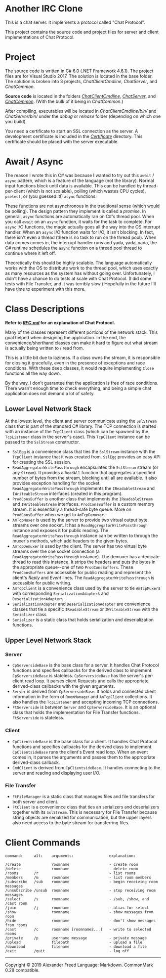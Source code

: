 # Another IRC Clone
This is a chat server. It implements a protocol called "Chat Protocol".

This project contains the source code and project files for server and client implementations of Chat Protocol.

# Project

The source code is written in C# 6.0 (.NET Framework 4.6.1). The project files are for Visual Studio 2017. The solution is located in the base folder. The solution is broken into 3 projects, *ChatClientCmdline*, *ChatServer*, and *ChatCommon*.

**Source code** is located in the folders [*ChatClientCmdline*](https://github.com/akfreed/AnotherIrcClone/tree/master/ChatClientCmdline), [*ChatServer*](https://github.com/akfreed/AnotherIrcClone/tree/master/ChatServer), and [*ChatCommon*](https://github.com/akfreed/AnotherIrcClone/tree/master/ChatCommon). (With the bulk of it being in *ChatCommon*.)

After compiling, executables will be located in *ChatClientCmdline/bin/* and *ChatServer/bin/* under the *debug* or *release* folder (depending on which one you build).

You need a certificate to start an SSL connection as the server. A development certificate is included in the [*Certificate*](https://github.com/akfreed/AnotherIrcClone/tree/master/Certificate) directory. This certificate should be placed with the server executable.

# Await / Async

The reason I wrote this in C# was because I wanted to try out this `await` / `async` pattern, which is a feature of the language (not the library). Normal input functions block until data is available. This can be handled by thread-per-client (which is not scalable), polling (which wastes CPU cycles), `pselect`, or (you guessed it!) `async` functions.

These functions are not asynchronous in the traditional sense (which would be polling). The design pattern they implement is called a *promise*. In general, `async` functions are automatically ran on C#'s thread pool. When you call `await` on an `async` function, it waits for the task to complete. For `async` I/O functions, the magic actually goes all the way into the OS interrupt handler. When an `async` I/O function waits for I/O, it isn't blocking. In fact, there isn't even a thread (there is no task to run on the thread pool). When data comes comes in, the interrupt handler runs and yada, yada, yada, the C# runtime schedules the `async` function on a thread pool thread to continue where it left off.

Theoretically this should be highly scalable. The language automatically works with the OS to distribute work to the thread pool, which uses exactly as many resources as the system has without going over. Unfortunately, I didn't have a chance to do tests at scale with Chat Protocol. (I did some tests with File Transfer, and it was terribly slow.) Hopefully in the future I'll have time to experiment with this more.

# Class Descriptions

**Refer to [*RFC.md*](https://github.com/akfreed/AnotherIrcClone/blob/master/RFC.md) for an explanation of Chat Protocol.**

Many of the classes represent different portions of the network stack. This goal helped when designing the application. In the end, the convenience/shorthand classes can make it hard to figure out what stream is actually being written to / read from. 

This is a little bit due to laziness. If a class owns the stream, it is responsible for closing it gracefully, even in the presence of exceptions and race conditions. With these deep classes, it would require implementing `Close` functions all the way down.

By the way, I don't guarantee that the application is free of race conditions. There wasn't enough time to check everything, and being a simple chat application does not demand a lot of safety.

## Lower Level Network Stack

At the lowest level, the client and server communicate using the `SslStream` class that is part of the standard C# library. The TCP connection is started with an instance of the `TcpClient` class (which can be spawned by the `TcpListener` class in the server's case). This `TcpClient` instance can be passed to the `SslStream` constructor.

* `SslEgg` is a convenience class that ties the `SslStream` instance with the `TcpClient` instance that it was created from. `SslEgg` provides an easy API for creating the SSL session.
* `ReadAggregatorWritePassthrough` encapsulates the `SslStream` stream (or any `Stream`). It provides a `ReadAll` function that aggregates a specified number of bytes from the stream, blocking until all are available. It also provides exception handling for the socket. `ReadAggregatorWritePassthrough` implements the `IReadableStream` and `IWriteableStream` interfaces (created in this program).
* `ProdConsBuffer` is another class that implements the `IReadableStream` and `IWriteableStream` interfaces. `ProdConsBuffer` is a custom memory stream. It is essentially a thread-safe byte queue. More on `ProdConsBuffer` when we get to `AmTcpDemuxer`.
* `AmTcpMuxer` is used by the server to provide two virtual output byte streams over one socket. It has a `ReadAggregatorWritePassthrough` instance and exposes it for public reading. The `ReadAggregatorWritePassthrough` instance can be written to through the muxer's methods, which add headers to the given bytes.
* `AmTcpDemuxer` is used by the client. The server has two virtual byte streams over the one socket connection (a `ReadAggregatorWritePassthrough` instance). The demuxer has a dedicate thread to read this instance. It strips the headers and puts the bytes in the appropriate queue--one of two `ProdConsBuffers`. These `ProdConsBuffers` are accessible for public reading and represent the client's *Reply* and *Event* lines. The `ReadAggregatorWritePassthrough` is accessible for public writing.
* `AmTcpClient` is a convenience class used by the server to tie `AmTcpMuxer`s with corresponding `SerializationAdapter`s and `DeserializationAdapter`s.
* `SerializationAdapter` and `DeserializationAdapter` are convenience classes that tie a specific `IReadableStream` or `IWriteableStream` with the `Serializer` class
* `Serializer` is a static class that holds serialization and deserialization functions.

## Upper Level Network Stack
### Server
* `CpServersideBase` is the base class for a server. It handles Chat Protocol functions and specifies callbacks for the derived class to implement. `CpServersideBase` is stateless. `CpServersideBase` has the server's per-client read loop. It parses client Requests and calls the appropriate derived-class callbacks with the given arguments.
* `Server` is derived from `CpServersideBase`. It holds and connected client information in the form of `RoomManage`r and `AmTcpClient` collections. It also handles the `TcpListener` and accepting incoming TCP connections.
* `FtServerside` is between `Server` and `CpServersideBase`. It is an optional class  that holds the implementation for File Transfer functions. `FtServerside` is stateless.

### Client
* `CpClientsideBase` is the base class for a client. It handles Chat Protocol functions and specifies callbacks for the derived class to implement. `CpClientsideBase` runs the client's Event read loop. When an event comes in, it parses the arguments and passes them to the appropriate derived-class callback.
* `CmdClient` is derived from `CpClientsideBase`. It handles connecting to the server and reading and displaying user I/O. 

### File Transfer
* `FtFileManager` is a static class that manages files and file transfers for both server and client.
* `FtClient` is a convenience class that ties an serializers and deserializers together with its `SslStream`. This is necessary for File Transfer because string objects are serialized for communication, but the upper layers also need access to the byte stream for transferring files.

# Client Commands

```
command:     alt:    arguments:                explanation:

/create              roomname                  - create room
/delete              roomname                  - delete room
/rooms       /r                                - list rooms
/members     /m      roomname                  - list room members
/subscribe   /sub    roomname                  - begin receiving room messages
/unsubscribe /unsub  roomname                  - stop receiving room messages
/select      /s      roomname                  - /sub, /show, and /cast room
/join        /j      roomname                  - alias for select   
/show                roomname                  - show messages from room
/hide                roomname                  - don't show messages from rooms
/cast        /c      roomname [roomname2...]   - write to selected rooms
/private     /p      username message          - private message
/upload              filepath                  - upload a file
/download            filename                  - download a file
/exit        /quit                             - log off
```

-----
Copyright © 2019 Alexander Freed
Language: Markdown. CommonMark 0.28 compatible.